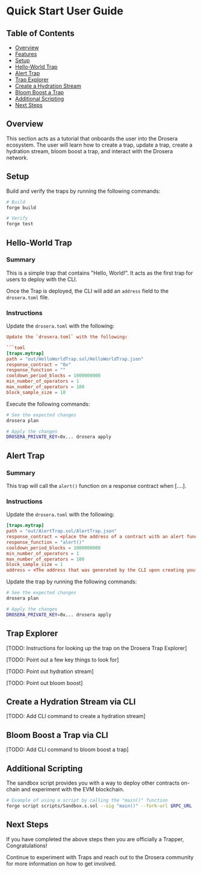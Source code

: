 # Quick Start User Guide

## Table of Contents

- [Overview](#overview)
- [Features](#features)
- [Setup](#setup)
- [Hello-World Trap](#hello-world-trap)
- [Alert Trap](#alert-trap)
- [Trap Explorer](#trap-explorer)
- [Create a Hydration Stream](#create-a-hydration-stream)
- [Bloom Boost a Trap](#bloom-boost-a-trap)
- [Additional Scripting](#additional-scripting)
- [Next Steps](#next-steps)

## Overview

This section acts as a tutorial that onboards the user into the Drosera ecosystem. The user will learn how to create a trap, update a trap, create a hydration stream, bloom boost a trap, and interact with the Drosera network.

## Setup

Build and verify the traps by running the following commands:

```bash
# Build
forge build

# Verify
forge test
```

## Hello-World Trap

### Summary

This is a simple trap that contains "Hello, World!". It acts as the first trap for users to deploy with the CLI.

Once the Trap is deployed, the CLI will add an `address` field to the `drosera.toml` file.

### Instructions

Update the `drosera.toml` with the following:

````toml
Update the `drosera.toml` with the following:

```toml
[traps.mytrap]
path = "out/HelloWorldTrap.sol/HelloWorldTrap.json"
response_contract = "0x"
response_function = ""
cooldown_period_blocks = 1000000000
min_number_of_operators = 1
max_number_of_operators = 100
block_sample_size = 10
````

Execute the following commands:

```bash
# See the expected changes
drosera plan

# Apply the changes
DROSERA_PRIVATE_KEY=0x... drosera apply
```

## Alert Trap

### Summary

This trap will call the `alert()` function on a response contract when [....].

### Instructions

Update the `drosera.toml` with the following:

```toml
[traps.mytrap]
path = "out/AlertTrap.sol/AlertTrap.json"
response_contract = <place the address of a contract with an alert function>
response_function = "alert()"
cooldown_period_blocks = 1000000000
min_number_of_operators = 1
max_number_of_operators = 100
block_sample_size = 1
address = <The address that was generated by the CLI upon creating your first trap>
```

Update the trap by running the following commands:

```bash
# See the expected changes
drosera plan

# Apply the changes
DROSERA_PRIVATE_KEY=0x... drosera apply
```

## Trap Explorer

[TODO: Instructions for looking up the trap on the Drosera Trap Explorer]

[TODO: Point out a few key things to look for]

[TODO: Point out hydration stream]

[TODO: Point out bloom boost]

## Create a Hydration Stream via CLI

[TODO: Add CLI command to create a hydration stream]

## Bloom Boost a Trap via CLI

[TODO: Add CLI command to bloom boost a trap]

## Additional Scripting

The sandbox script provides you with a way to deploy other contracts on-chain and experiment with the EVM blockchain.

```bash
# Example of using a script by calling the "main()" function
forge script scripts/Sandbox.s.sol --sig "main()" --fork-url $RPC_URL  --private-key $PRIVATE_KEY --broadcast -vvvv
```

## Next Steps

If you have completed the above steps then you are officially a Trapper, Congratulations!

Continue to experiment with Traps and reach out to the Drosera community for more information on how to get involved.
